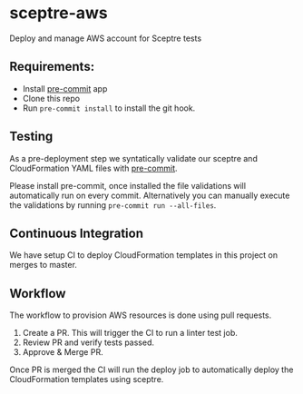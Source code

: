 # sceptre-aws
Deploy and manage AWS account for Sceptre tests

## Requirements:
* Install [pre-commit](https://pre-commit.com/#install) app
* Clone this repo
* Run `pre-commit install` to install the git hook.

## Testing
As a pre-deployment step we syntatically validate our sceptre and
CloudFormation YAML files with [pre-commit](https://pre-commit.com).

Please install pre-commit, once installed the file validations will
automatically run on every commit.  Alternatively you can manually
execute the validations by running `pre-commit run --all-files`.

## Continuous Integration
We have setup CI to deploy CloudFormation templates in this project
on merges to master.

## Workflow
The workflow to provision AWS resources is done using pull requests.

1. Create a PR. This will trigger the CI to run a linter test job.
2. Review PR and verify tests passed.
3. Approve & Merge PR.

Once PR is merged the CI will run the deploy job to automatically
deploy the CloudFormation templates using sceptre.
